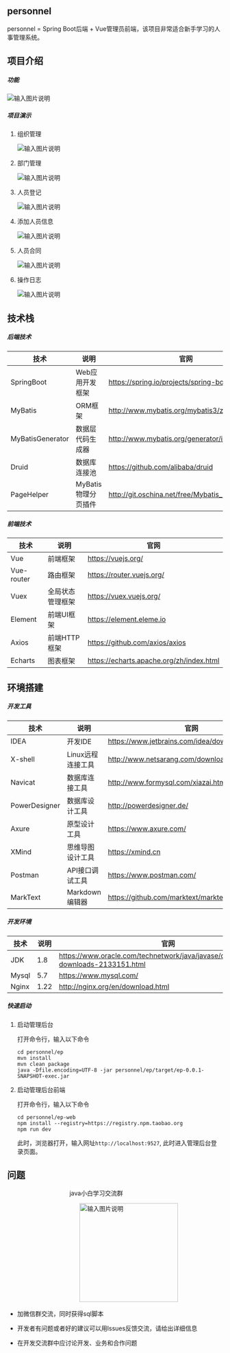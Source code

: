 ## personnel

personnel = Spring Boot后端 + Vue管理员前端，该项目非常适合新手学习的人事管理系统。

## 项目介绍

##### 功能

![输入图片说明](images/%E4%BA%BA%E4%BA%8B%E7%AE%A1%E7%90%86%E7%B3%BB%E7%BB%9F.png)

##### 项目演示

1. 组织管理
   
   ![输入图片说明](images/1.%E7%BB%84%E7%BB%87%E7%AE%A1%E7%90%86.png)

2. 部门管理
   
   ![输入图片说明](images/2.%E9%83%A8%E9%97%A8%E7%AE%A1%E7%90%86.png)

3. 人员登记
   
   ![输入图片说明](images/3.%E4%BA%BA%E5%91%98%E7%99%BB%E8%AE%B0.png)

4. 添加人员信息
   
   ![输入图片说明](images/4.%E6%B7%BB%E5%8A%A0%E4%BA%BA%E5%91%98%E4%BF%A1%E6%81%AF.png)

5. 人员合同
   
   ![输入图片说明](images/5.%E4%BA%BA%E5%91%98%E5%90%88%E5%90%8C.png)

6. 操作日志
   
   ![输入图片说明](images/6.%E6%93%8D%E4%BD%9C%E6%97%A5%E5%BF%97.png)

## 技术栈

##### 后端技术

| 技术               | 说明            | 官网                                             |
| ---------------- | ------------- | ---------------------------------------------- |
| SpringBoot       | Web应用开发框架     | https://spring.io/projects/spring-boot         |
| MyBatis          | ORM框架         | http://www.mybatis.org/mybatis3/zh/index.html  |
| MyBatisGenerator | 数据层代码生成器      | http://www.mybatis.org/generator/index.html    |
| Druid            | 数据库连接池        | https://github.com/alibaba/druid               |
| PageHelper       | MyBatis物理分页插件 | http://git.oschina.net/free/Mybatis_PageHelper |

##### 前端技术

| 技术         | 说明       | 官网                                       |
| ---------- | -------- | ---------------------------------------- |
| Vue        | 前端框架     | https://vuejs.org/                       |
| Vue-router | 路由框架     | https://router.vuejs.org/                |
| Vuex       | 全局状态管理框架 | https://vuex.vuejs.org/                  |
| Element    | 前端UI框架   | https://element.eleme.io                 |
| Axios      | 前端HTTP框架 | https://github.com/axios/axios           |
| Echarts    | 图表框架     | https://echarts.apache.org/zh/index.html |

## 环境搭建

##### 开发工具

| 技术            | 说明          | 官网                                              |
| ------------- | ----------- | ----------------------------------------------- |
| IDEA          | 开发IDE       | https://www.jetbrains.com/idea/download         |
| X-shell       | Linux远程连接工具 | http://www.netsarang.com/download/software.html |
| Navicat       | 数据库连接工具     | http://www.formysql.com/xiazai.html             |
| PowerDesigner | 数据库设计工具     | http://powerdesigner.de/                        |
| Axure         | 原型设计工具      | https://www.axure.com/                          |
| XMind         | 思维导图设计工具    | https://xmind.cn                                |
| Postman       | API接口调试工具   | https://www.postman.com/                        |
| MarkText      | Markdown编辑器 | https://github.com/marktext/marktext            |

##### 开发环境

| 技术    | 说明   | 官网                                                                                   |
| ----- | ---- | ------------------------------------------------------------------------------------ |
| JDK   | 1.8  | https://www.oracle.com/technetwork/java/javase/downloads/jdk8-downloads-2133151.html |
| Mysql | 5.7  | https://www.mysql.com/                                                               |
| Nginx | 1.22 | http://nginx.org/en/download.html                                                    |

##### 快速启动

1. 启动管理后台
   
   打开命令行，输入以下命令
   
   ```
   cd personnel/ep
   mvn install
   mvn clean package
   java -Dfile.encoding=UTF-8 -jar personnel/ep/target/ep-0.0.1-SNAPSHOT-exec.jar
   ```

2. 启动管理后台前端
   
   打开命令行，输入以下命令
   
   ```
   cd personnel/ep-web
   npm install --registry=https://registry.npm.taobao.org
   npm run dev
   ```
   
   此时，浏览器打开，输入网址`http://localhost:9527`, 此时进入管理后台登录页面。

## 问题

                                                                           java小白学习交流群

                                           <img title="" src="images/%E7%BE%A4%E4%BA%8C%E7%BB%B4%E7%A0%81.png" alt="输入图片说明" width="230">

- 加微信群交流，同时获得sql脚本

- 开发者有问题或者好的建议可以用Issues反馈交流，请给出详细信息

- 在开发交流群中应讨论开发、业务和合作问题
